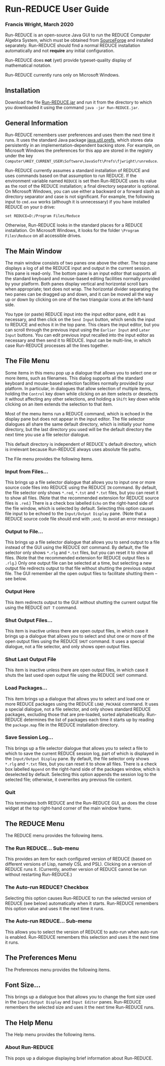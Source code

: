 # Run-REDUCE User Guide

### Francis Wright, March 2020

Run-REDUCE is an open-source Java GUI to run the REDUCE Computer
Algebra System, which must be obtained from
[SourceForge](https://sourceforge.net/projects/reduce-algebra/) and
installed separately.  Run-REDUCE should find a normal REDUCE
installation automatically and not **require** any initial
configuration.

Run-REDUCE does **not** (yet) provide typeset-quality display of
mathematical notation.

Run-REDUCE currently runs only on Microsoft Windows.

## Installation

Download the file
[Run-REDUCE.jar](out/artifacts/Run_REDUCE_jar/Run-REDUCE.jar) and run
it from the directory to which you downloaded it using the command
`java -jar Run-REDUCE.jar`.

## General Information

Run-REDUCE remembers user preferences and uses them the next time it
runs.  It uses the standard Java package
[java.util.prefs](https://docs.oracle.com/javase/8/docs/technotes/guides/preferences/),
which stores data persistently in an implementation-dependent backing
store.  For example, on Microsoft Windows the preferences for this app
are stored in the registry under the key
`Computer\HKEY_CURRENT_USER\Software\JavaSoft\Prefs\fjwright\runreduce`.

Run-REDUCE currently assumes a standard installation of REDUCE and
uses commands based on that assumption to run REDUCE.  If the
environment variable named `REDUCE` is set then Run-REDUCE uses its
value as the root of the REDUCE installation; a final directory
separator is optional.  On Microsoft Windows, you can use either a
backward or a forward slash as directory separator and case is not
significant.  For example, the following input to `cmd.exe` works
(although it is unnecessary) if you have installed REDUCE on your `D`
drive:

`set REDUCE=D:/Program Files/Reduce`

Otherwise, Run-REDUCE looks in the standard places for a REDUCE
installation.  On Microsoft Windows, it looks for the folder `\Program
Files\Reduce` on all accessible drives.

## The Main Window

The main window consists of two panes one above the other.  The top
pane displays a log of all the REDUCE input and output in the current
session.  This pane is read-only.  The bottom pane is an input editor
that supports all the standard keyboard and mouse-based editing
facilities normally provided by your platform.  Both panes display
vertical and horizontal scroll bars when appropriate; text does not
wrap.  The horizontal divider separating the two panes can be dragged
up and down, and it can be moved all the way up or down by clicking on
one of the two triangular icons at the left-hand side.

You type (or paste) REDUCE input into the input editor pane, edit it
as necessary, and then click on the `Send Input` button, which sends
the input to REDUCE and echos it in the top pane.  This clears the
input editor, but you can scroll through the previous input using the
`Earlier Input` and `Later Input` buttons.  You can edit previous
input recalled into the input editor as necessary and then send it to
REDUCE.  Input can be multi-line, in which case Run-REDUCE processes
all the lines together.

## The File Menu

Some items in this menu pop up a dialogue that allows you to select
one or more items, such as filenames.  This dialog supports all the
standard keyboard and mouse-based selection facilities normally
provided by your platform.  In particular, in dialogues that allow
selection of multiple items, holding the `Control` key down while
clicking on an item selects or deselects it without affecting any
other selections, and holding a `Shift` key down while clicking on an
item extends the selection to that item.

Most of the menu items run a REDUCE command, which is echoed in the
display pane but does not appear in the input editor.  The file
selector dialogues all share the same default directory, which is
initially your home directory, but the last directory you used will be
the default directory the next time you use a file selector dialogue.

This default directory is independent of REDUCE's default directory,
which is irrelevant because Run-REDUCE always uses absolute file
paths.

The File menu provides the following items.

### Input from Files...

This brings up a file selector dialogue that allows you to input one
or more source code files into REDUCE using the REDUCE `IN` command.
By default, the file selector only shows `*.red`, `*.tst` and `*.txt`
files, but you can reset it to show all files.  (Note that the
recommended extension for REDUCE source files is `.red`.)  There is a
check box labelled `Echo` on the right-hand side of the file window,
which is selected by default.  Selecting this option causes file input
to be echoed to the `Input/Output Display` pane.  (Note that a REDUCE
source code file should end with `;end;` to avoid an error message.)

### Output to File...

This brings up a file selector dialogue that allows you to send output
to a file instead of the GUI using the REDUCE `OUT` command.  By
default, the file selector only shows `*.rlg` and `*.txt` files, but
you can reset it to show all files.  (Note that the recommended
extension for REDUCE output files is `.rlg`.)  Only one output file
can be selected at a time, but selecting a new output file redirects
output to that file without shutting the previous output file.  The
GUI remember all the open output files to facilitate shutting them
&ndash; see below.

### Output Here

This item redirects output to the GUI without shutting the current
output file using the REDUCE `OUT T` command.

### Shut Output Files...

This item is inactive unless there are open output files, in which
case it brings up a dialogue that allows you to select and shut one or
more of the open output files using the REDUCE `SHUT` command.  It
uses a special dialogue, not a file selector, and only shows open
output files.

### Shut Last Output File

This item is inactive unless there are open output files, in which
case it shuts the last used open output file using the REDUCE `SHUT`
command.

### Load Packages...

This item brings up a dialogue that allows you to select and load one
or more REDUCE packages using the REDUCE `LOAD_PACKAGE` command.  It
uses a special dialogue, not a file selector, and only shows standard
REDUCE packages, excluding those that are pre-loaded, sorted
alphabetically.  Run-REDUCE determines the list of packages each time
it starts up by reading the `package.map` file in the REDUCE
installation directory.

### Save Session Log...

This brings up a file selector dialogue that allows you to select a
file to which to save the current REDUCE session log, part of which is
displayed in the `Input/Output Display` pane.  By default, the file
selector only shows `*.rlg` and `*.txt` files, but you can reset it to
show all files.  There is a check box labelled `Append` on the
right-hand side of the packages window, which is deselected by
default.  Selecting this option appends the session log to the
selected file; otherwise, it overwrites any previous file content.

### Quit

This terminates both REDUCE and the Run-REDUCE GUI, as does the close
widget at the top right-hand corner of the main window frame.

## The REDUCE Menu

The REDUCE menu provides the following items.

### The Run REDUCE... Sub-menu

This provides an item for each configured version of REDUCE (based on
different versions of Lisp, namely CSL and PSL).  Clicking on a
version of REDUCE runs it.  (Currently, another version of REDUCE
cannot be run without restarting Run-REDUCE.)

### The Auto-run REDUCE? Checkbox

Selecting this option causes Run-REDUCE to run the selected version of
REDUCE (see below) automatically when it starts.  Run-REDUCE remembers
this option value and uses it the next time it runs.

### The Auto-run REDUCE... Sub-menu

This allows you to select the version of REDUCE to auto-run when
auto-run is enabled.  Run-REDUCE remembers this selection and uses it
the next time it runs.

## The Preferences Menu

The Preferences menu provides the following items.

## Font Size...

This brings up a dialogue box that allows you to change the font size
used in the `Input/Output Display` and `Input Editor` panes.
Run-REDUCE remembers the selected size and uses it the next time
Run-REDUCE runs.

## The Help Menu

The Help menu provides the following items.

### About Run-REDUCE

This pops up a dialogue displaying brief information about Run-REDUCE.
